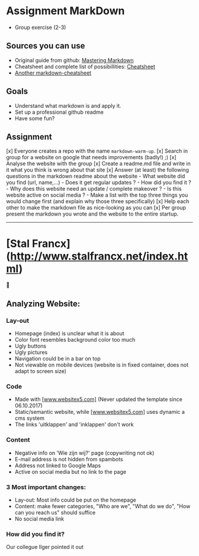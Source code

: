 # Assignment MarkDown

 - Group exercise (2-3)
 
 ## Sources you can use
 - Original guide from github: [Mastering Markdown](https://guides.github.com/features/mastering-markdown/)
 - Cheatsheet and complete list of possibillities: [Cheatsheet](https://github.com/adam-p/markdown-here/wiki/Markdown-Cheatsheet)
 - [Another markdown-cheatsheet](https://guides.github.com/pdfs/markdown-cheatsheet-online.pdf)

## Goals

 - Understand what markdown is and apply it.
 - Set up a professional github readme
 - Have some fun?

## Assignment

 [x] Everyone creates a repo with the  name `markdown-warm-up`.
 [x] Search in group for a website on google that needs improvements (badly!) ;) 
 [x] Analyse the website with the group
 [x] Create a readme.md file and write in it what you think is wrong about that site 
 [x] Answer (at least) the following questions in the markdown readme about the website
    - What website did you find (url, name,...)
    - Does it get regular updates ?
    - How did you find it ?
    - Why does this website need an update / complete makeover ?
    - Is this website active on social media ?
    - Make a list with the top three things you would change first (and explain why those three specifically)
  [x] Help each other to make the markdown file as nice-looking as you can
  [x] Per group present the markdown you wrote and the website to the entire startup.

------------------------

# [Stal Francx] (http://www.stalfrancx.net/index.html)
:horse:

## Analyzing Website: 
### Lay-out
* Homepage (index) is unclear what it is about
* Color font resembles background color too much
* Ugly buttons
* Ugly pictures
* Navigation could be in a bar on top 
* Not viewable on mobile devices (website is in fixed container, does not adapt to screen size)

### Code
* Made with [www.websitex5.com] (Never updated the template since 06.10.2017)
* Static/semantic website, while [www.websitex5.com] uses dynamic a cms system
* The links 'uitklappen' and 'inklappen' don't work

### Content
* Negative info on 'Wie zijn wij?' page (copywriting not ok)
* E-mail address is not hidden from spambots
* Address not linked to Google Maps
* Active on social media but no link to the page

### 3 Most important changes:
* Lay-out: Most info could be put on the homepage
* Content: make fewer categories, "Who are we", "What do we do", "How can you reach us" should suffice
* No social media link

### How did you find it?
Our collegue Ilger pointed it out
 



